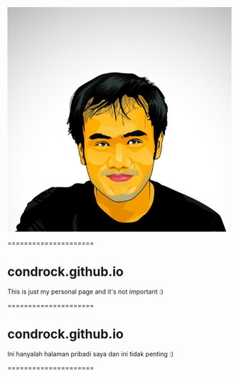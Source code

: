 ![Logo](https://github.com/condrock/condrock.github.io/blob/main/images/condrock.jpg)

=====================

# condrock.github.io

This is just my personal page and it's not important :)

=====================

# condrock.github.io

Ini hanyalah halaman pribadi saya dan ini tidak penting :)

=====================
